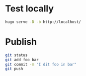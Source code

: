 # Test locally

```bash
hugo serve -D -b http://localhost/
```

# Publish

```bash
git status
git add foo bar
git commit -m "I dit foo in bar"
git push
```